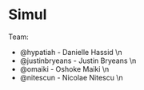 # Simul
Team:
* @hypatiah - Danielle Hassid \n
* @justinbryeans - Justin Bryeans \n
* @omaiki - Oshoke Maiki \n
* @nitescun - Nicolae Nitescu \n

